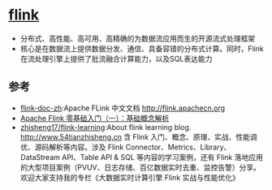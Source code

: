 # [flink](https://github.com/apache/flink)

* 分布式、高性能、高可用、高精确的为数据流应用而生的开源流式处理框架
* 核心是在数据流上提供数据分发、通信、具备容错的分布式计算。同时，Flink在流处理引擎上提供了批流融合计算能力，以及SQL表达能力

## 参考

* [flink-doc-zh](https://github.com/apachecn/flink-doc-zh):Apache FLink 中文文档 <http://flink.apachecn.org>
* [Apache Flink 零基础入门（一）：基础概念解析](https://www.infoq.cn/article/fRt1RF1pxu_ZtmeObOoJ)
* [zhisheng17/flink-learning](https://github.com/zhisheng17/flink-learning):About
flink learning blog. <http://www.54tianzhisheng.cn> 含 Flink 入门、概念、原理、实战、性能调优、源码解析等内容。涉及 Flink Connector、Metrics、Library、DataStream API、Table API & SQL 等内容的学习案例，还有 Flink 落地应用的大型项目案例（PVUV、日志存储、百亿数据实时去重、监控告警）分享。欢迎大家支持我的专栏《大数据实时计算引擎 Flink 实战与性能优化》
